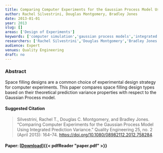 ```yaml
---
title: Comparing Computer Experiments for the Gaussian Process Model Using Integrated Prediction Variance
author: Rachel Silvestrini, Douglas Montgomery, Bradley Jones
date: 2013-01-01
year: 2013
slug: []
areas: ['Design of Experiments']
keywords: ['computer simulation','gaussian process models','integrated variance','space-filling designs']
researchers: ['Rachel Silvestrini','Douglas Montgomery','Bradley Jones']
audience: Expert
venues: Quality Engineering
draft: no
---
```




### Abstract
Space filling designs are a common choice of experimental design strategy for computer experiments. This paper compares space filling design types based on their theoretical prediction variance properties with respect to the Gaussian Process model.

#### Suggested Citation
> Silvestrini, Rachel T., Douglas C. Montgomery, and Bradley Jones. “Comparing Computer Experiments for the Gaussian Process Model Using Integrated Prediction Variance.” Quality Engineering 25, no. 2 (April 2013): 164–74. https://doi.org/10.1080/08982112.2012.758284.



#### Paper: [[Download](paper.pdf)]{{< pdfReader "paper.pdf" >}}


